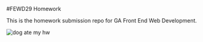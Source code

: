 #FEWD29 Homework

This is the homework submission repo for GA Front End Web Development.

![dog ate my hw](https://github.com/row2k/fewd29-hw/blob/master/img/homework_dog.gif?raw=true)
